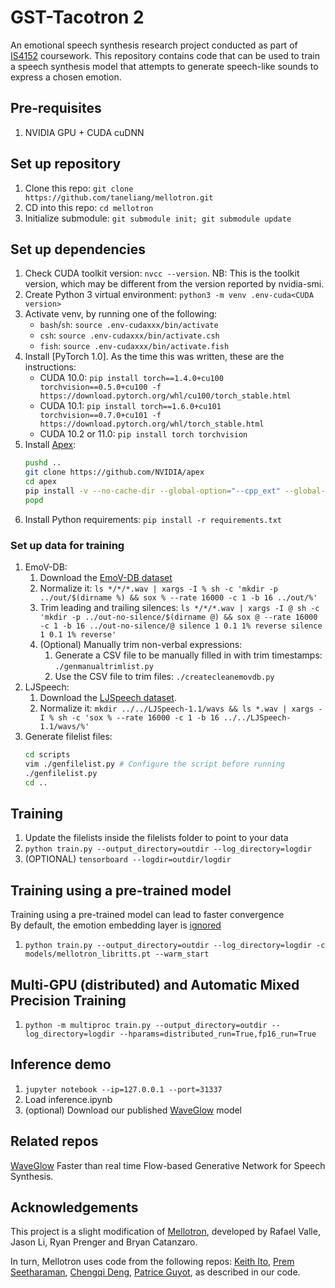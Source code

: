 # GST-Tacotron 2

An emotional speech synthesis research project conducted as part of [IS4152](https://is4152.github.io/) coursework. This repository contains code that can be used to train a speech synthesis model that attempts to generate speech-like sounds to express a chosen emotion.

## Pre-requisites
1. NVIDIA GPU + CUDA cuDNN

## Set up repository

1. Clone this repo: `git clone https://github.com/taneliang/mellotron.git`
1. CD into this repo: `cd mellotron`
1. Initialize submodule: `git submodule init; git submodule update`

## Set up dependencies

1. Check CUDA toolkit version: `nvcc --version`. NB: This is the toolkit version, which may be different from the version reported by nvidia-smi.
1. Create Python 3 virtual environment: `python3 -m venv .env-cuda<CUDA version>`
1. Activate venv, by running one of the following:
    - `bash`/`sh`: `source .env-cudaxxx/bin/activate`
    - `csh`: `source .env-cudaxxx/bin/activate.csh`
    - `fish`: `source .env-cudaxxx/bin/activate.fish`
1. Install [PyTorch 1.0]. As the time this was written, these are the instructions:
    - CUDA 10.0: `pip install torch==1.4.0+cu100 torchvision==0.5.0+cu100 -f https://download.pytorch.org/whl/cu100/torch_stable.html`
    - CUDA 10.1: `pip install torch==1.6.0+cu101 torchvision==0.7.0+cu101 -f https://download.pytorch.org/whl/torch_stable.html`
    - CUDA 10.2 or 11.0: `pip install torch torchvision`
1. Install [Apex]:
    ```sh
    pushd ..
    git clone https://github.com/NVIDIA/apex
    cd apex
    pip install -v --no-cache-dir --global-option="--cpp_ext" --global-option="--cuda_ext" ./
    popd
    ```
1. Install Python requirements: `pip install -r requirements.txt`

### Set up data for training

1. EmoV-DB:
    1. Download the [EmoV-DB dataset](https://github.com/numediart/EmoV-DB)
    1. Normalize it: `ls */*/*.wav | xargs -I % sh -c 'mkdir -p ../out/$(dirname %) && sox % --rate 16000 -c 1 -b 16 ../out/%'` 
    1. Trim leading and trailing silences: `ls */*/*.wav | xargs -I @ sh -c 'mkdir -p ../out-no-silence/$(dirname @) && sox @ --rate 16000 -c 1 -b 16 ../out-no-silence/@ silence 1 0.1 1% reverse silence 1 0.1 1% reverse'`
    1. (Optional) Manually trim non-verbal expressions:
        1. Generate a CSV file to be manually filled in with trim timestamps: `./genmanualtrimlist.py`
        1. Use the CSV file to trim files: `./createcleanemovdb.py`
1. LJSpeech:
    1. Download the [LJSpeech dataset](https://keithito.com/LJ-Speech-Dataset/).
    1. Normalize it: `mkdir ../../LJSpeech-1.1/wavs && ls *.wav | xargs -I % sh -c 'sox % --rate 16000 -c 1 -b 16 ../../LJSpeech-1.1/wavs/%'`
1. Generate filelist files:
    ```sh
    cd scripts
    vim ./genfilelist.py # Configure the script before running
    ./genfilelist.py
    cd ..
    ```

## Training
1. Update the filelists inside the filelists folder to point to your data
2. `python train.py --output_directory=outdir --log_directory=logdir`
3. (OPTIONAL) `tensorboard --logdir=outdir/logdir`

## Training using a pre-trained model
Training using a pre-trained model can lead to faster convergence  
By default, the emotion embedding layer is [ignored]

1. `python train.py --output_directory=outdir --log_directory=logdir -c models/mellotron_libritts.pt --warm_start`

## Multi-GPU (distributed) and Automatic Mixed Precision Training
1. `python -m multiproc train.py --output_directory=outdir --log_directory=logdir --hparams=distributed_run=True,fp16_run=True`

## Inference demo
1. `jupyter notebook --ip=127.0.0.1 --port=31337`
2. Load inference.ipynb 
3. (optional) Download our published [WaveGlow](https://drive.google.com/open?id=1okuUstGoBe_qZ4qUEF8CcwEugHP7GM_b) model

## Related repos
[WaveGlow](https://github.com/NVIDIA/WaveGlow) Faster than real time Flow-based
Generative Network for Speech Synthesis.

## Acknowledgements
This project is a slight modification of [Mellotron](https://github.com/NVIDIA/mellotron), developed by Rafael Valle, Jason Li, Ryan Prenger and Bryan Catanzaro.

In turn, Mellotron uses code from the following repos: [Keith
Ito](https://github.com/keithito/tacotron/), [Prem
Seetharaman](https://github.com/pseeth/pytorch-stft), 
[Chengqi Deng](https://github.com/KinglittleQ/GST-Tacotron),
[Patrice Guyot](https://github.com/patriceguyot/Yin), as described in our code.

[ignored]: https://github.com/NVIDIA/mellotron/blob/master/hparams.py#L22
[paper]: https://arxiv.org/abs/1910.11997
[WaveGlow]: https://drive.google.com/open?id=1rpK8CzAAirq9sWZhe9nlfvxMF1dRgFbF
[LibriTTS]: https://drive.google.com/open?id=1ZesPPyRRKloltRIuRnGZ2LIUEuMSVjkI
[LJS]: https://drive.google.com/open?id=1UwDARlUl8JvB2xSuyMFHFsIWELVpgQD4
[pytorch]: https://github.com/pytorch/pytorch#installation
[Apex]: https://github.com/nvidia/apex
[AMP]: https://github.com/NVIDIA/apex/tree/master/apex/amp